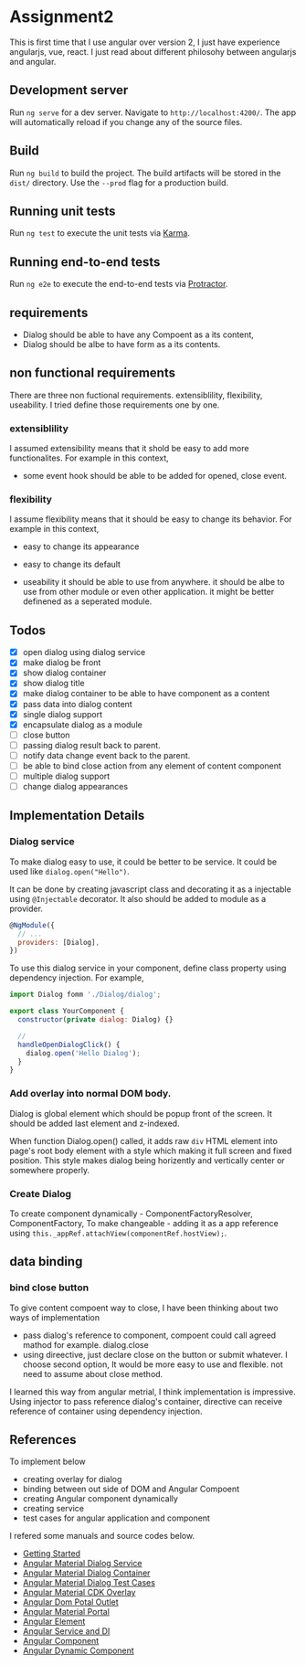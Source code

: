 # Assignment2
This is first time that I use angular over version 2, I just have experience angularjs, vue, react. I just read about different philosohy between angularjs and angular.

## Development server

Run `ng serve` for a dev server. Navigate to `http://localhost:4200/`. The app will automatically reload if you change any of the source files.

## Build

Run `ng build` to build the project. The build artifacts will be stored in the `dist/` directory. Use the `--prod` flag for a production build.

## Running unit tests

Run `ng test` to execute the unit tests via [Karma](https://karma-runner.github.io).

## Running end-to-end tests

Run `ng e2e` to execute the end-to-end tests via [Protractor](http://www.protractortest.org/).

## requirements
- Dialog should be able to have any Compoent as a its content,
- Dialog should be albe to have form as a its contents.

## non functional requirements
There are three non fuctional requirements. extensiblility, flexibility, useability. I tried define those requirements one by one.

### extensiblility
I assumed extensibility means that it shold be easy to add more functionalites. For example in this context, 
- some event hook should be able to be added for opened, close event. 

### flexibility
I assume flexibility means that it should be easy to change its behavior. For example in this context, 
- easy to change its appearance
- easy to change its default 

- useability
it should be able to use from anywhere.
it should be albe to use from other module or even other application. it might be better definened as a seperated module.

## Todos
- [x] open dialog using dialog service
- [x] make dialog be front
- [x] show dialog container
- [x] show dialog title
- [x] make dialog container to be able to have component as a content
- [x] pass data into dialog content
- [x] single dialog support
- [x] encapsulate dialog as a module
- [ ] close button
- [ ] passing dialog result back to parent.
- [ ] notify data change event back to the parent.
- [ ] be able to bind close action from any element of content component
- [ ] multiple dialog support
- [ ] change dialog appearances

## Implementation Details
### Dialog service
To make dialog easy to use, it could be better to be service. It could be used like `dialog.open("Hello")`.

It can be done by creating javascript class and decorating it as a injectable using `@Injectable` decorator. It also should be added to module as a provider. 

```javascript
@NgModule({
  // ...
  providers: [Dialog],
})
```

To use this dialog service in your component, define class property using dependency injection. For example, 
```javascript
import Dialog fomm './Dialog/dialog';

export class YourComponent {
  constructor(private dialog: Dialog) {}

  //
  handleOpenDialogClick() {
    dialog.open('Hello Dialog');
  }
}
```

### Add overlay into normal DOM body.
Dialog is global element which should be popup front of the screen. It should be added last element and z-indexed.

When function Dialog.open() called, it adds raw `div` HTML element into page's root body element with a style which making it full screen and fixed position. This style makes dialog being horizently and vertically center or somewhere properly.

### Create Dialog
To create component dynamically - ComponentFactoryResolver, ComponentFactory, 
To make changeable - adding it as a app reference using `this._appRef.attachView(componentRef.hostView);`.

## data binding

### bind close button
To give content compoent way to close, I have been thinking about two ways of implementation
- pass dialog's reference to component, compoent could call agreed mathod for example. dialog.close
- using direective, just declare close on the button or submit whatever.
I choose second option, It would be more easy to use and flexible. not need to assume about close method.

I learned this way from angular metrial, I think implementation is impressive. Using injector to pass reference dialog's container, directive can receive reference of container using dependency injection.


## References
To implement below
+ creating overlay for dialog
+ binding between out side of DOM and Angular Compoent
+ creating Angular component dynamically
+ creating service
+ test cases for angular application and component

I refered some manuals and source codes below.
+ [Getting Started](https://angular.io/start)
+ [Angular Material Dialog Service](https://github.com/angular/components/blob/master/src/material/dialog/dialog.ts)
+ [Angular Material Dialog Container](https://github.com/angular/components/blob/master/src/material/dialog/dialog-container.ts)
+ [Angular Material Dialog Test Cases](https://github.com/angular/components/blob/master/src/material/dialog/dialog-container.ts)
+ [Angular Material CDK Overlay](https://github.com/angular/components/tree/master/src/cdk/overlay)
+ [Angular Dom Potal Outlet](https://github.com/angular/components/blob/master/src/cdk/portal/dom-portal-outlet.ts)
+ [Angular Material Portal](https://github.com/angular/components/blob/master/src/cdk/portal/portal.ts)
+ [Angular Element](https://angular.io/guide/elements)
+ [Angular Service and DI](https://angular.io/guide/architecture-services)
+ [Angular Component](https://angular.io/guide/component-overview)
+ [Angular Dynamic Component](https://angular.io/guide/dynamic-component-loader)
